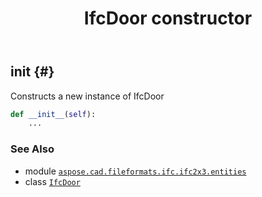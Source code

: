 ﻿---
title: IfcDoor constructor
second_title: Aspose.CAD for Python via .NET API References
description: 
type: docs
weight: 10
url: /python-net/aspose.cad.fileformats.ifc.ifc2x3.entities/ifcdoor/__init__/
is_root: false
---

## __init__ {#}

Constructs a new instance of IfcDoor



```python
def __init__(self):
    ...
```





### See Also
* module [`aspose.cad.fileformats.ifc.ifc2x3.entities`](../../)
* class [`IfcDoor`](/cad/python-net/aspose.cad.fileformats.ifc.ifc2x3.entities/ifcdoor)
